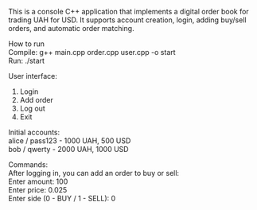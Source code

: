 This is a console C++ application that implements a digital order book for trading UAH for USD. It supports account creation, login, adding buy/sell orders, and automatic order matching.

How to run  
Compile: g++ main.cpp order.cpp user.cpp -o start  
Run: ./start  

User interface:
1. Login  
2. Add order  
3. Log out  
4. Exit  

Initial accounts:  
alice / pass123 - 1000 UAH, 500 USD  
bob / qwerty - 2000 UAH, 1000 USD  

Commands:  
After logging in, you can add an order to buy or sell:  
Enter amount: 100  
Enter price: 0.025  
Enter side (0 - BUY / 1 - SELL): 0  